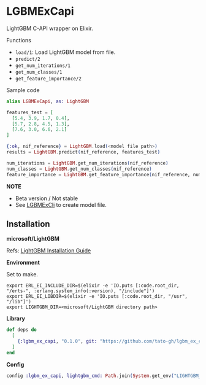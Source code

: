 # LGBMExCapi

LightGBM C-API wrapper on Elixir.

Functions

- `load/1`: Load LightGBM model from file.
- `predict/2`
- `get_num_iterations/1`
- `get_num_classes/1`
- `get_feature_importance/2`

Sample code

```elixir
alias LGBMExCapi, as: LightGBM

features_test = [
  [5.4, 3.9, 1.7, 0.4],
  [5.7, 2.8, 4.5, 1.3],
  [7.6, 3.0, 6.6, 2.1]
]

{:ok, nif_reference} = LightGBM.load(<model file path>)
results = LightGBM.predict(nif_reference, features_test)

num_iterations = LightGBM.get_num_iterations(nif_reference)
num_classes = LightGBM.get_num_classes(nif_reference)
feature_importance = LightGBM.get_feature_importance(nif_reference, num_features)
```

**NOTE**

- Beta version / Not stable
- See [LGBMExCli](https://github.com/tato-gh/lgbm_ex_cli) to create model file.


## Installation

**microsoft/LightGBM**

Refs: [LightGBM Installation Guide](https://lightgbm.readthedocs.io/en/latest/Installation-Guide.html#linux)


**Environment**

Set to make.

```
export ERL_EI_INCLUDE_DIR=$(elixir -e 'IO.puts [:code.root_dir, "/erts-", :erlang.system_info(:version), "/include"]')
export ERL_EI_LIBDIR=$(elixir -e 'IO.puts [:code.root_dir, "/usr", "/lib"]')
export LIGHTGBM_DIR=<microsoft/LightGBM directory path>
```

**Library**


```elixir
def deps do
  [
    {:lgbm_ex_capi, "0.1.0", git: "https://github.com/tato-gh/lgbm_ex_capi"}
  ]
end
```

**Config**

```elixir
config :lgbm_ex_capi, lightgbm_cmd: Path.join(System.get_env("LIGHTGBM_DIR"), "lightgbm")
```

